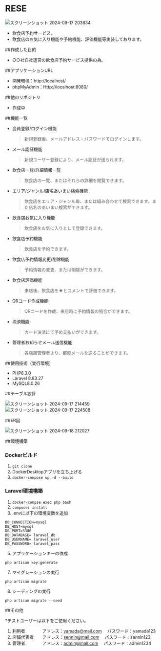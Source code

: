 # RESE

![スクリーンショット 2024-09-17 203834](https://github.com/user-attachments/assets/4aac21f2-4ab5-4854-a1ef-38cfbd6b4ab5)
- 飲食店予約サービス。
- 飲食店のお気に入り機能や予約機能、評価機能等実装しております。

##作成した目的

- ○○社自社運営の飲食店予約サービス提供の為。

##アプリケーションURL

- 開発環境：http://localhost/
- phpMyAdmin：Http://localhost:8080/

##他のリポジトリ

- 作成中

##機能一覧

- 会員登録/ログイン機能
    >新規登録後、メールアドレス・パスワードでログインします。
    
- メール認証機能
    >新規ユーザー登録により、メール認証が送られます。
  
- 飲食店一覧/詳細情報一覧
    >飲食店の一覧、またはそれらの詳細を閲覧できます。
  
- エリア/ジャンル/店名あいまい検索機能
    >飲食店をエリア・ジャンル毎、または組み合わせて検索できます。また店名のあいまい検索ができます。
 
- 飲食店お気に入り機能
    >飲食店をお気に入りとして登録できます。
 
- 飲食店予約機能
    >飲食店を予約できます。
 
- 飲食店予約情報変更/削除機能
    >予約情報の変更、または削除ができます。
    
- 飲食店評価機能
    >来店後、飲食店を★とコメントで評価できます。
    
- QRコード作成機能
    >QRコードを作成、来店時に予約情報の照合ができます。
    
- 決済機能
    >カード決済にて予め支払いができます。
  
- 管理者お知らせメール送信機能
    >各店舗管理者より、都度メールを送ることができます。

##使用技術（実行環境）

- PHP8.3.0
- Laravel 8.83.27
- MySQL8.0.26

##テーブル設計

![スクリーンショット 2024-09-17 214459](https://github.com/user-attachments/assets/5ac1554e-9664-40fd-9078-75e92df54a91)
![スクリーンショット 2024-09-17 224508](https://github.com/user-attachments/assets/31f44d97-a4b2-4925-ab2c-3ebbcf77a456)

##ER図

![スクリーンショット 2024-09-18 212027](https://github.com/user-attachments/assets/afbcef7a-45d8-4f98-b8ea-b1c99e36133e)

##環境構築

### Dockerビルド
1. `git clone `
2. DockerDesktopアプリを立ち上げる
3. `docker-compose up -d --build`

### Laravel環境構築
1. `docker-compse exec php bash`
2. `composer install`
3. .envに以下の環境変数を追加
```
DB_CONNECTION=mysql
DB_HOST=mysql
DB_PORT=3306
DB_DATABASE= laravel_db
DB_USERNAME= laravel_user
DB_PASSWORD= laravel_pass
```
5. アプリケーションキーの作成
```
php artisan key:generate
```
7. マイグレーションの実行
```
php artisan migrate
```
8. シーディングの実行
```
php artisan migrate --seed 
```

##その他

*テストユーザーは以下をご使用ください。
1. 利用者　　　　アドレス：yamada@mail.com　  パスワード：yamada123
2. 店舗代表者　　アドレス：sennin@mail.com　  パスワード：sennin123
3. 管理者　　　　アドレス：admin@mail.com　   パスワード：admin1234
